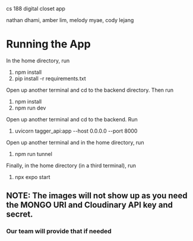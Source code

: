 cs 188 digital closet app

nathan dhami, amber lim, melody myae, cody lejang

# Running the App

In the home directory, run
   1. npm install
   2. pip install -r requirements.txt

Open up another terminal and cd to the backend directory. Then run
   1. npm install
   2. npm run dev

Open up another terminal and cd to the backend. Run
   1. uvicorn tagger_api:app --host 0.0.0.0 --port 8000

Open up another terminal and in the home directory, run
   1. npm run tunnel

Finally, in the home directory (in a third terminal), run
   1. npx expo start

## NOTE: The images will not show up as you need the MONGO URI and Cloudinary API key and secret.
### Our team will provide that if needed
